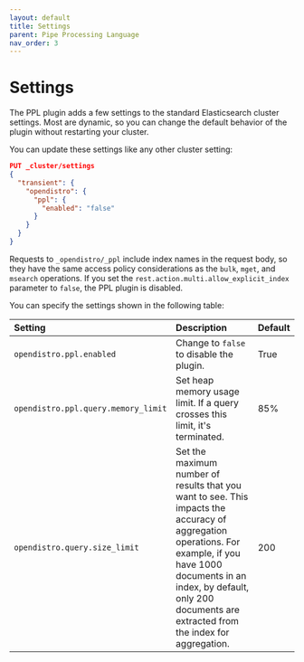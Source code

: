 ```yaml
---
layout: default
title: Settings
parent: Pipe Processing Language
nav_order: 3
---
```


# Settings

The PPL plugin adds a few settings to the standard Elasticsearch cluster settings. Most are dynamic, so you can change the default behavior of the plugin without restarting your cluster.

You can update these settings like any other cluster setting:

```json
PUT _cluster/settings
{
  "transient": {
    "opendistro": {
      "ppl": {
        "enabled": "false"
      }
    }
  }
}
```

Requests to `_opendistro/_ppl` include index names in the request body, so they have the same access policy considerations as the `bulk`, `mget`, and `msearch` operations. If you set the `rest.action.multi.allow_explicit_index` parameter to `false`, the PPL plugin is disabled.

You can specify the settings shown in the following table:

Setting | Description | Default
:--- | :--- | :---
`opendistro.ppl.enabled` | Change to `false` to disable the plugin. | True
`opendistro.ppl.query.memory_limit` | Set heap memory usage limit. If a query crosses this limit, it's terminated. | 85%
`opendistro.query.size_limit` | Set the maximum number of results that you want to see. This impacts the accuracy of aggregation operations. For example, if you have 1000 documents in an index, by default, only 200 documents are extracted from the index for aggregation. | 200
